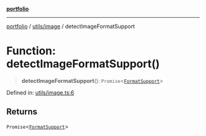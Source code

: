[**portfolio**](../../../README.md)

***

[portfolio](../../../modules.md) / [utils/image](../README.md) / detectImageFormatSupport

# Function: detectImageFormatSupport()

> **detectImageFormatSupport**(): `Promise`\<[`FormatSupport`](../interfaces/FormatSupport.md)\>

Defined in: [utils/image.ts:6](https://github.com/tnorlund/Portfolio/blob/56d3f667d17d24e602d7f6af09aa780fdd11da87/portfolio/utils/image.ts#L6)

## Returns

`Promise`\<[`FormatSupport`](../interfaces/FormatSupport.md)\>
